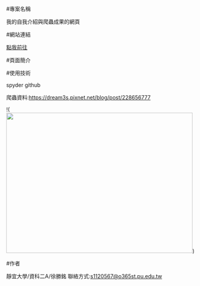#專案名稱

我的自我介紹與爬蟲成果的網頁

#網站連結

[點我前往](https://wasd1234621.github.io/ming/%E5%93%AD/index.html)

#頁面簡介

#使用技術

spyder
github

爬蟲資料:https://dream3s.pixnet.net/blog/post/228656777

!(<img src="https://lh3.googleusercontent.com/U94lHXpy7f7jqLPbub4VG7dLPq9LDZTeyYlpH5aCvlq-pHfoKpA4XWdAndTCmb5XhwsF9Mqtba8dBCnnBePyBBUh7pWBUw=s600" id="img" style="width: 496px; height: 372px;">)

#作者

靜宜大學/資科二A/徐勝銘 聯絡方式:s1120567@o365st.pu.edu.tw
